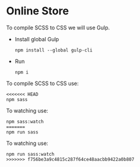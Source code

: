 # Online Store

To compile SCSS to CSS we will use Gulp.
 - Install global Gulp
   ```
   npm install --global gulp-cli
   ```
 - Run
   ```
   npm i
   ```
To compile SCSS to CSS use:
```
<<<<<<< HEAD
npm sass
```
To watching use:
```
npm sass:watch
=======
npm run sass
```
To watching use:
```
npm run sass:watch
>>>>>>> f756be3a9c4815c287f64ce48aacbb9422a0b807
```
